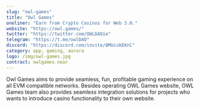 ```yaml
---
slug: "owl-games"
title: "Owl Games"
oneliner: "Earn from Crypto Casinos for Web 3.0."
website: "https://owl.games/"
twitter: "https://twitter.com/OWLDAOio"
telegram: "https://t.me/owlDAO"
discord: "https://discord.com/invite/8MUcukEKnC"
category: app, gaming, aurora
logo: /img/owl-games.jpg
contract: owlgames.near
---
```


Owl Games aims to provide seamless, fun, profitable gaming experience on all EVM compatible networks. Besides operating OWL Games website, OWL Games team also provides seamless integration solutions for projects who wants to introduce casino functionality to their own website.
